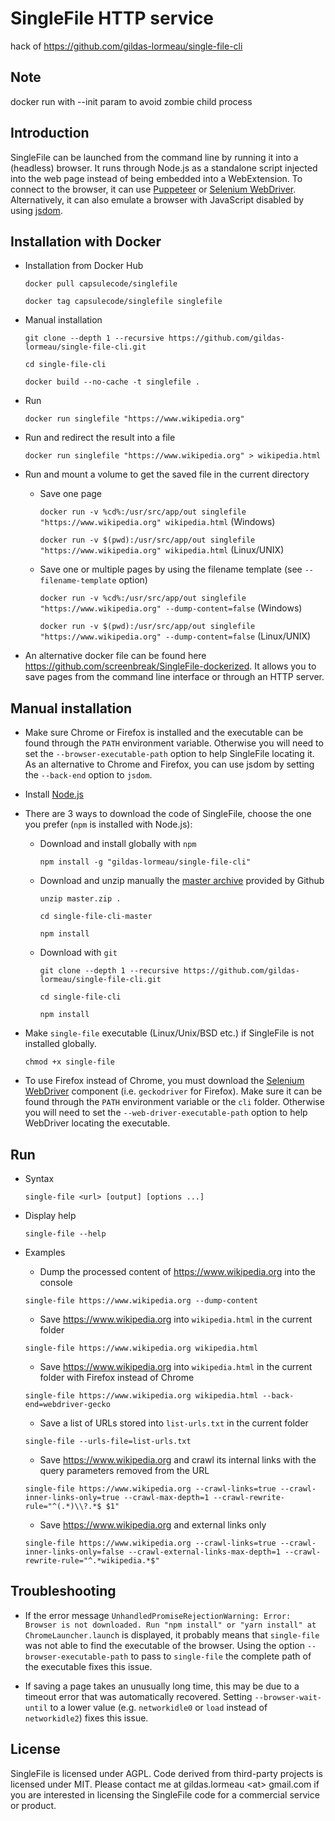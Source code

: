 # SingleFile HTTP service

hack of https://github.com/gildas-lormeau/single-file-cli

## Note

docker run with --init param to avoid zombie child process

## Introduction

SingleFile can be launched from the command line by running it into a (headless)
browser. It runs through Node.js as a standalone script injected into the web
page instead of being embedded into a WebExtension. To connect to the browser,
it can use [Puppeteer](https://github.com/GoogleChrome/puppeteer) or
[Selenium WebDriver](https://www.npmjs.com/package/selenium-webdriver).
Alternatively, it can also emulate a browser with JavaScript disabled by using
[jsdom](https://github.com/jsdom/jsdom).

## Installation with Docker

- Installation from Docker Hub

  `docker pull capsulecode/singlefile`

  `docker tag capsulecode/singlefile singlefile`

- Manual installation

  `git clone --depth 1 --recursive https://github.com/gildas-lormeau/single-file-cli.git`

  `cd single-file-cli`

  `docker build --no-cache -t singlefile .`

- Run

  `docker run singlefile "https://www.wikipedia.org"`

- Run and redirect the result into a file

  `docker run singlefile "https://www.wikipedia.org" > wikipedia.html`

- Run and mount a volume to get the saved file in the current directory

  - Save one page

    `docker run -v %cd%:/usr/src/app/out singlefile "https://www.wikipedia.org" wikipedia.html`
    (Windows)

    `docker run -v $(pwd):/usr/src/app/out singlefile "https://www.wikipedia.org" wikipedia.html`
    (Linux/UNIX)

  - Save one or multiple pages by using the filename template (see
    `--filename-template` option)

    `docker run -v %cd%:/usr/src/app/out singlefile "https://www.wikipedia.org" --dump-content=false`
    (Windows)

    `docker run -v $(pwd):/usr/src/app/out singlefile "https://www.wikipedia.org" --dump-content=false`
    (Linux/UNIX)

- An alternative docker file can be found here
  https://github.com/screenbreak/SingleFile-dockerized. It allows you to save
  pages from the command line interface or through an HTTP server.

## Manual installation

- Make sure Chrome or Firefox is installed and the executable can be found
  through the `PATH` environment variable. Otherwise you will need to set the
  `--browser-executable-path` option to help SingleFile locating it. As an
  alternative to Chrome and Firefox, you can use jsdom by setting the
  `--back-end` option to `jsdom`.

- Install [Node.js](https://nodejs.org)

- There are 3 ways to download the code of SingleFile, choose the one you prefer
  (`npm` is installed with Node.js):

  - Download and install globally with `npm`

    `npm install -g "gildas-lormeau/single-file-cli"`

  - Download and unzip manually the
    [master archive](https://github.com/gildas-lormeau/single-file-cli/archive/master.zip)
    provided by Github

    `unzip master.zip .`

    `cd single-file-cli-master`

    `npm install`

  - Download with `git`

    `git clone --depth 1 --recursive https://github.com/gildas-lormeau/single-file-cli.git`

    `cd single-file-cli`

    `npm install`

- Make `single-file` executable (Linux/Unix/BSD etc.) if SingleFile is not
  installed globally.

  `chmod +x single-file`

- To use Firefox instead of Chrome, you must download the
  [Selenium WebDriver](https://www.npmjs.com/package/selenium-webdriver)
  component (i.e. `geckodriver` for Firefox). Make sure it can be found through
  the `PATH` environment variable or the `cli` folder. Otherwise you will need
  to set the `--web-driver-executable-path` option to help WebDriver locating
  the executable.

## Run

- Syntax

  `single-file <url> [output] [options ...]`

- Display help

  `single-file --help`

- Examples

  - Dump the processed content of https://www.wikipedia.org into the console

  `single-file https://www.wikipedia.org --dump-content`

  - Save https://www.wikipedia.org into `wikipedia.html` in the current folder

  `single-file https://www.wikipedia.org wikipedia.html`

  - Save https://www.wikipedia.org into `wikipedia.html` in the current folder
    with Firefox instead of Chrome

  `single-file https://www.wikipedia.org wikipedia.html --back-end=webdriver-gecko`

  - Save a list of URLs stored into `list-urls.txt` in the current folder

  `single-file --urls-file=list-urls.txt`

  - Save https://www.wikipedia.org and crawl its internal links with the query
    parameters removed from the URL

  `single-file https://www.wikipedia.org --crawl-links=true --crawl-inner-links-only=true --crawl-max-depth=1 --crawl-rewrite-rule="^(.*)\\?.*$ $1"`

  - Save https://www.wikipedia.org and external links only

  `single-file https://www.wikipedia.org --crawl-links=true --crawl-inner-links-only=false --crawl-external-links-max-depth=1 --crawl-rewrite-rule="^.*wikipedia.*$"`

## Troubleshooting

- If the error message
  `UnhandledPromiseRejectionWarning: Error: Browser is not downloaded. Run "npm install" or "yarn install" at ChromeLauncher.launch`
  is displayed, it probably means that `single-file` was not able to find the
  executable of the browser. Using the option `--browser-executable-path` to
  pass to `single-file` the complete path of the executable fixes this issue.

- If saving a page takes an unusually long time, this may be due to a timeout
  error that was automatically recovered. Setting `--browser-wait-until` to a
  lower value (e.g. `networkidle0` or `load` instead of `networkidle2`) fixes
  this issue.

## License

SingleFile is licensed under AGPL. Code derived from third-party projects is
licensed under MIT. Please contact me at gildas.lormeau &lt;at&gt; gmail.com if
you are interested in licensing the SingleFile code for a commercial service or
product.
